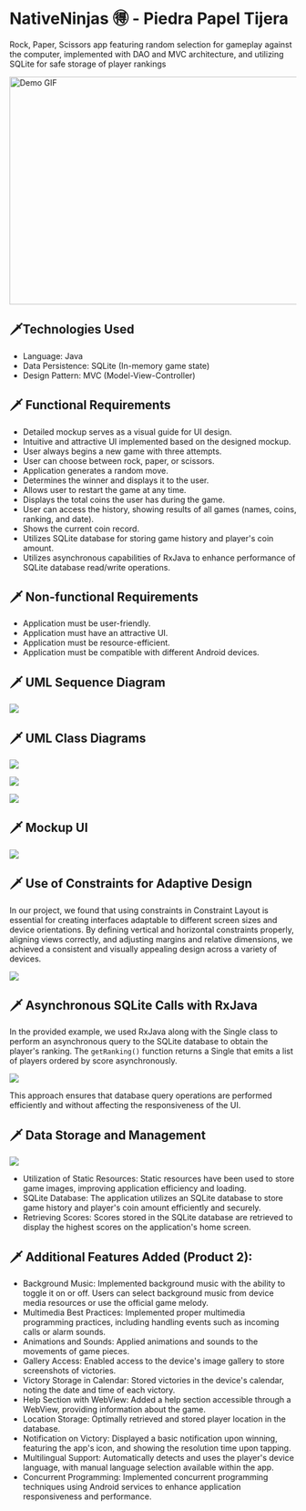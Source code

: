 # NativeNinjas 🉐 - Piedra Papel Tijera 
Rock, Paper, Scissors app featuring random selection for gameplay against the computer, implemented with DAO and MVC architecture, and utilizing SQLite for safe storage of player rankings

<img src="img/demo2.gif" alt="Demo GIF" width="600" height="400">

## 🗡️Technologies Used 
- Language: Java
- Data Persistence: SQLite (In-memory game state)
- Design Pattern: MVC (Model-View-Controller)

## 🗡️ Functional Requirements
- Detailed mockup serves as a visual guide for UI design.
- Intuitive and attractive UI implemented based on the designed mockup.
- User always begins a new game with three attempts.
- User can choose between rock, paper, or scissors.
- Application generates a random move.
- Determines the winner and displays it to the user.
- Allows user to restart the game at any time.
- Displays the total coins the user has during the game.
- User can access the history, showing results of all games (names, coins, ranking, and date).
- Shows the current coin record.
- Utilizes SQLite database for storing game history and player's coin amount.
- Utilizes asynchronous capabilities of RxJava to enhance performance of SQLite database read/write operations.

## 🗡️ Non-functional Requirements
- Application must be user-friendly.
- Application must have an attractive UI.
- Application must be resource-efficient.
- Application must be compatible with different Android devices.

## 🗡️ UML Sequence Diagram 
![](img/sequence_diagram.jpg)

## 🗡️ UML Class Diagrams
![](img/UML_clases.jpg)

![](img/UML_DAO.jpg)

![](img/UML_BBDD.jpg)


## 🗡️ Mockup UI
![](img/Sample_screens.jpg)


## 🗡️ Use of Constraints for Adaptive Design
In our project, we found that using constraints in Constraint Layout is essential for creating interfaces adaptable to different screen sizes and device orientations. By defining vertical and horizontal constraints properly, aligning views correctly, and adjusting margins and relative dimensions, we achieved a consistent and visually appealing design across a variety of devices.

![](img/Sample_layoutConstraint.jpg)

## 🗡️ Asynchronous SQLite Calls with RxJava
In the provided example, we used RxJava along with the Single class to perform an asynchronous query to the SQLite database to obtain the player's ranking. The `getRanking()` function returns a Single that emits a list of players ordered by score asynchronously.

![](img/Sample_RxJava.jpg)

This approach ensures that database query operations are performed efficiently and without affecting the responsiveness of the UI.

## 🗡️ Data Storage and Management

![](img/Sample_data.jpg)

- Utilization of Static Resources: Static resources have been used to store game images, improving application efficiency and loading.
- SQLite Database: The application utilizes an SQLite database to store game history and player's coin amount efficiently and securely.
- Retrieving Scores: Scores stored in the SQLite database are retrieved to display the highest scores on the application's home screen.


## 🗡️ Additional Features Added (Product 2):
- Background Music: Implemented background music with the ability to toggle it on or off. Users can select background music from device media resources or use the official game melody.
- Multimedia Best Practices: Implemented proper multimedia programming practices, including handling events such as incoming calls or alarm sounds.
- Animations and Sounds: Applied animations and sounds to the movements of game pieces.
- Gallery Access: Enabled access to the device's image gallery to store screenshots of victories.
- Victory Storage in Calendar: Stored victories in the device's calendar, noting the date and time of each victory.
- Help Section with WebView: Added a help section accessible through a WebView, providing information about the game.
- Location Storage: Optimally retrieved and stored player location in the database.
- Notification on Victory: Displayed a basic notification upon winning, featuring the app's icon, and showing the resolution time upon tapping.
- Multilingual Support: Automatically detects and uses the player's device language, with manual language selection available within the app.
- Concurrent Programming: Implemented concurrent programming techniques using Android services to enhance application responsiveness and performance.
